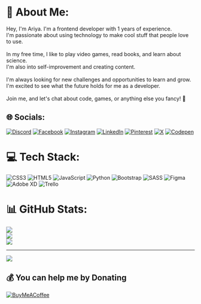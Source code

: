 # 💫 About Me:
Hey, I'm Ariya. I'm a frontend developer with 1 years of experience.<br>I'm passionate about using technology to make cool stuff that people love to use.<br><br>In my free time, I like to play video games, read books, and learn about science.<br>I'm also into self-improvement and creating content.<br><br>I'm always looking for new challenges and opportunities to learn and grow. I'm excited to see what the future holds for me as a developer.<br><br>Join me, and let's chat about code, games, or anything else you fancy! 🚀


## 🌐 Socials:
[![Discord](https://img.shields.io/badge/Discord-%237289DA.svg?logo=discord&logoColor=white)](https://discord.gg/https://discord.gg/XaVhFm9g) [![Facebook](https://img.shields.io/badge/Facebook-%231877F2.svg?logo=Facebook&logoColor=white)](https://facebook.com/ariyashirii) [![Instagram](https://img.shields.io/badge/Instagram-%23E4405F.svg?logo=Instagram&logoColor=white)](https://instagram.com/ariyashirii) [![LinkedIn](https://img.shields.io/badge/LinkedIn-%230077B5.svg?logo=linkedin&logoColor=white)](https://linkedin.com/in/ariyashirii) [![Pinterest](https://img.shields.io/badge/Pinterest-%23E60023.svg?logo=Pinterest&logoColor=white)](https://pinterest.com/ariyashirii) [![X](https://img.shields.io/badge/X-black.svg?logo=X&logoColor=white)](https://x.com/ariyashirii) [![Codepen](https://img.shields.io/badge/Codepen-000000?style=for-the-badge&logo=codepen&logoColor=white)](https://codepen.io/Ariya-Shiri) 

# 💻 Tech Stack:
![CSS3](https://img.shields.io/badge/css3-%231572B6.svg?style=for-the-badge&logo=css3&logoColor=white) ![HTML5](https://img.shields.io/badge/html5-%23E34F26.svg?style=for-the-badge&logo=html5&logoColor=white) ![JavaScript](https://img.shields.io/badge/javascript-%23323330.svg?style=for-the-badge&logo=javascript&logoColor=%23F7DF1E) ![Python](https://img.shields.io/badge/python-3670A0?style=for-the-badge&logo=python&logoColor=ffdd54) ![Bootstrap](https://img.shields.io/badge/bootstrap-%238511FA.svg?style=for-the-badge&logo=bootstrap&logoColor=white) ![SASS](https://img.shields.io/badge/SASS-hotpink.svg?style=for-the-badge&logo=SASS&logoColor=white) ![Figma](https://img.shields.io/badge/figma-%23F24E1E.svg?style=for-the-badge&logo=figma&logoColor=white) ![Adobe XD](https://img.shields.io/badge/Adobe%20XD-470137?style=for-the-badge&logo=Adobe%20XD&logoColor=#FF61F6) ![Trello](https://img.shields.io/badge/Trello-%23026AA7.svg?style=for-the-badge&logo=Trello&logoColor=white)
# 📊 GitHub Stats:
![](https://github-readme-stats.vercel.app/api?username=ariyashirii&theme=dark&hide_border=true&include_all_commits=false&count_private=true)<br/>
![](https://github-readme-streak-stats.herokuapp.com/?user=ariyashirii&theme=dark&hide_border=true)<br/>
![](https://github-readme-stats.vercel.app/api/top-langs/?username=ariyashirii&theme=dark&hide_border=true&include_all_commits=false&count_private=true&layout=compact)

---
[![](https://visitcount.itsvg.in/api?id=ariyashirii&icon=3&color=7)](https://visitcount.itsvg.in)

  ## 💰 You can help me by Donating
  [![BuyMeACoffee](https://img.shields.io/badge/Buy%20Me%20a%20Coffee-ffdd00?style=for-the-badge&logo=buy-me-a-coffee&logoColor=black)](https://buymeacoffee.com/ariyashiri) 

  
<!-- Proudly created with GPRM ( https://gprm.itsvg.in ) -->
